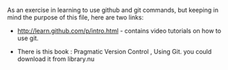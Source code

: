As an exercise in learning to use github and git commands, but keeping in mind the purpose of this file, here are two links:

* http://learn.github.com/p/intro.html - contains video tutorials on how to use git.

* There is this book : Pragmatic Version Control , Using Git. you could download it from library.nu


